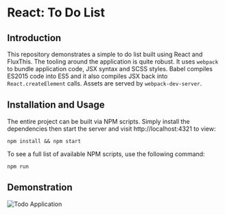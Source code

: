 # React: To Do List

## Introduction
This repository demonstrates a simple to do list built using React and FluxThis.
The tooling around the application is quite robust. It uses `webpack` to bundle
application code, JSX syntax and SCSS styles. Babel compiles ES2015 code into
ES5 and it also compiles JSX back into `React.createElement` calls. Assets are
served by `webpack-dev-server`.

## Installation and Usage
The entire project can be built via NPM scripts. Simply install the dependencies
then start the server and visit http://localhost:4321 to view:

    npm install && npm start

To see a full list of available NPM scripts, use the following command:

    npm run

## Demonstration
![Todo Application](https://github.com/anthonyhastings/react-todo-app/raw/master/images/todo-application.gif "Todo Application")
